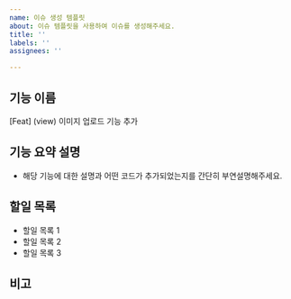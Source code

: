 ```yaml
---
name: 이슈 생성 템플릿
about: 이슈 템플릿을 사용하여 이슈를 생성해주세요.
title: ''
labels: ''
assignees: ''

---
```


## 기능 이름
[Feat] (view) 이미지 업로드 기능 추가

## 기능 요약 설명
- 해당 기능에 대한 설명과 어떤 코드가 추가되었는지를 간단히 부연설명해주세요.

## 할일 목록
- 할일 목록 1
- 할일 목록 2
- 할일 목록 3

## 비고
